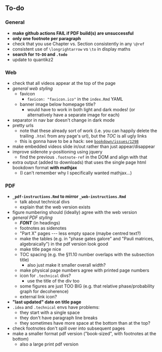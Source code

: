 ## To-do

### General

- **make github actions FAIL if PDF build(s) are unsuccessful**
- **only one footnote per paragraph**
- check that you use Chapter vs. Section consistently in any `\@ref`
- consistent use of `\longrightarrow` vs `\to` in display maths
- **search for `TO-DO` and `.todo`**
- update to quantikz2

### Web

- check that all videos appear at the top of the page
- *general web styling*
    + favicon
        * `favicon: "favicon.ico"` in the `index.Rmd` YAML
    + banner image below homepage title?
        * would have to work in both light and dark modes! (or alternatively have a separate image for each)
- separator in nav bar doesn't change in dark mode
- pretty urls
    + note that these already sort of work (i.e. you can happily delete the trailing `.html` from any page's url), but the *TOC* is all ugly links
    + this is gonna have to be a hack: see [`bookdown/issues/1298`](https://github.com/rstudio/bookdown/issues/1298)
- make embedded videos slide in/out rather than just appear/disappear
- improve sidenote y-positioning using jquery
    + find the previous `.footnote-ref` in the DOM and align with that
- extra output (added to downloads) that uses the single page html bookdown format **with mathjax**
    + (I can't remember why I specifically wanted mathjax...)

### PDF

- **`_pdf-instructions.Rmd` to mirror `_web-instructions.Rmd`**
    + talk about technical divs
    + explain that the web version exists
- figure numbering should (ideally) agree with the web version
- *general PDF styling*
    + ***FONT*** (in headings)
    + footnotes as sidenotes
    + "Part X" pages --- less empty space (maybe centred text?)
    + make the tables (e.g. in "phase gates galore" and "Pauli matrices, algebraically") in the pdf version look good
    + make title page nice
    + TOC spacing (e.g. the §11.10 number overlaps with the subsection title)
        * also just make it smaller overall width?
    + make physical page numbers agree with printed page numbers
    + icon for `.technical` divs?
        * use the title of the div too
    + some figures are just TOO BIG (e.g. that relative phase/probability graph for decoherence)
    + external link icon?
- **"last updated" date on title page**
- `.idea` and `.technical` envs have problems:
    + they start with a single space
    + they don't have paragraph line breaks
    + they sometimes have more space at the bottom than at the top?
- check footnotes don't spill over into subsequent pages
- make a smaller format pdf version ("book-sized", with footnotes at the bottom)
    + also a large print pdf version
